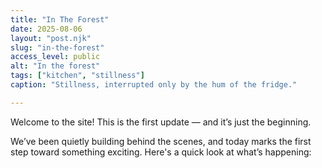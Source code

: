 ```yaml
---
title: "In The Forest"
date: 2025-08-06
layout: "post.njk"
slug: "in-the-forest"
access_level: public
alt: "In the forest"
tags: ["kitchen", "stillness"]
caption: "Stillness, interrupted only by the hum of the fridge."

---
```



Welcome to the site! This is the first update — and it’s just the beginning.

We’ve been quietly building behind the scenes, and today marks the first step toward something exciting. Here's a quick look at what’s happening: